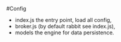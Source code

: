 #Config


* index.js the entry point, load all config,
* broker.js (by default rabbit see index.js),
* models the engine for data persistence.